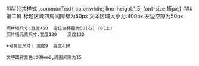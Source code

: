###公共样式
	.commonText{ color:white; line-height:1.5; font-size:15px;}
###第二屏
	标题区域四周间隙都为50px
	文本区域大小为:400px 左边空隙为50px
	
	照片墙尺寸:宽度480  定位偏移量为50(右) 70(上)
	照片墙元素尺寸:宽度120    高度132
	
	+号背景尺寸: 宽度9  高度410
	
	文字面背景色:009ee0,周围间隙为15
	
	
	
	